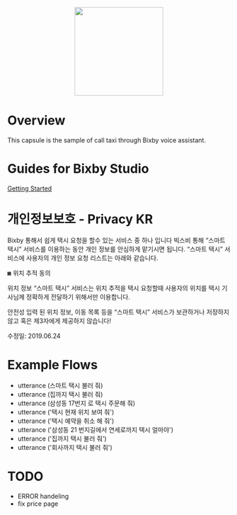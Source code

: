 <p align="center">
  <img src="https://github.com/muzaffar622/smartTaxi/blob/dev/assets/img/easy-taxi-logo.png?raw=true" width="200" height="200"/>
</p>

# Overview
This capsule is the sample of call taxi through Bixby voice assistant.

# Guides for Bixby Studio
[Getting Started](https://bixbydevelopers.com/dev/docs/get-started)

# 개인정보보호 - Privacy KR
Bixby 통해서 쉽게 택시 요청을 할수 있는 서비스 중 하나 입니다 빅스비 통해 “스마트 택시” 서비스를 이용하는 동안 개인 정보를 안심하게 맡기시면 됩니다. “스마트 택시” 서비스에 사용자의 개인 정보 요청 리스트는 아래와 같습니다.

◙ 위치 추적 동의

위치 정보
“스마트 택시” 서비스는 위치 추적을 택시 요청할때 사용자의 위치를 택시 기사님께 정확하게 전달하기 위해서만 이용합니다.

안전성
입력 된 위치 정보, 이동 목록 등을 “스마트 택시” 서비스가 보관하거나 저장하지 않고 혹은 제3자에게 제공하지 않습니다!

수정일: 2019.06.24

# Example Flows
 + utterance (스마트 택시 불러 줘)
 + utterance (집까지 택시 불러 줘)
 + utterance (삼성동 17번지 로 택시 주문해 줘)
 + utterance ('택시 현재 위치 보여 줘')
 + utterance ('택시 예약을 취소 해 줘')
 + utterance ('삼성동 21 번지길에서 연세로까지 택시 얼마야')
 + utterance ('집까지 택시 불러 줘')
 + utterance ('회사까지 택시 불러 줘')
	
# TODO
+ ERROR handeling
+ fix price page
